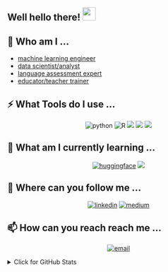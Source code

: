 ## Well hello there! <img src="https://raw.githubusercontent.com/aemmadi/aemmadi/master/wave.gif" width="30px">

## 🤔 Who am I ...
- [machine learning engineer](https://github.com/educatorsRlearners/book-maturity/blob/master/readme.md)
- [data scientist/analyst](https://github.com/educatorsRlearners/podrevday/blob/master/README.md)
- [language assessment expert](https://www.britishcouncil.cn/en/exams/EAAST/event1)
- [educator/teacher trainer](https://www.britishcouncil.cn/en/EAAST/clients#:~:text=%E2%80%9CEvan%20was%20definitely,British%20Council%2C%20Indonesia) 


## ⚡ What Tools do I use ...

<p align="center">
  <img src="https://img.icons8.com/color/48/000000/python--v1.png" alt='python'/>
  <img src="https://img.icons8.com/external-becris-flat-becris/48/000000/external-r-data-science-becris-flat-becris.png" alt="R"/>
  <img src="https://img.icons8.com/color/48/000000/linux--v1.png"/>
  <img src="https://img.icons8.com/color/48/000000/git.png"/>
  <img src='https://cdn.icon-icons.com/icons2/2107/PNG/48/file_type_vscode_icon_130084.png'/>
</p>

## 🌱 What am I currently learning ...
<p align="center">
  <a href="https://huggingface.co/Evan"><img src='https://huggingface.co/front/assets/huggingface_logo-noborder.svg' alt="huggingface"/></a>
  <img src='https://cdn.icon-icons.com/icons2/2699/PNG/96/amazon_aws_logo_icon_170593.png'/>
</p>

## 🔔 Where can you follow me ... 

<p align="center">
  <a href="https://www.linkedin.com/in/evansimpson1/"><img src="https://img.icons8.com/color/48/000000/linkedin.png" alt="linkedin"/></a>
  <a href="https://medium.com/@pevansimpson"><img src="https://img.icons8.com/color/48/000000/medium-logo.png" alt="medium"/></a>
</p>

## 📫 How can you reach reach me ... 
<p align="center">
  <a href="mailto:p.evansimpson@gmail.com"><img src="https://img.icons8.com/color/48/000000/gmail.png" alt="email"/></a>
</p>


<details>
<summary>Click for GitHub Stats</summary>
<p align="center">

![Github Stats](https://github-readme-stats.vercel.app/api?username=educatorsRlearners&count_private=true&show_icons=true&include_all_commits=true)

![Top Langs](https://github-readme-stats.vercel.app/api/top-langs/?username=educatorsRlearners&hide=TeX&layout=compact)

![Visitor Badge](https://visitor-badge.laobi.icu/badge?page_id=educatorsRlearners.educatorsRlearners)
</p>
</details>


<!--
**educatorsRlearners/educatorsRlearners** is a ✨ _special_ ✨ repository because its `README.md` (this file) appears on your GitHub profile.

Here are some ideas to get you started:

- 🔭 I’m currently working on ...
- 🌱 I’m currently learning ...
- 👯 I’m looking to collaborate on ...
- 🤔 I’m looking for help with ...
- 💬 Ask me about ...
- 📫 How to reach me: ...
- 😄 Pronouns: ...
- ⚡ Fun fact: ...
-->
